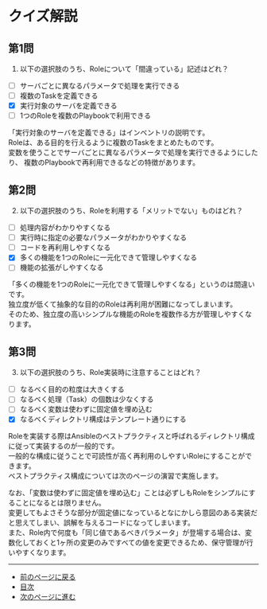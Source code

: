 # クイズ解説

## 第1問

1. 以下の選択肢のうち、Roleについて「間違っている」記述はどれ？

- [ ] サーバごとに異なるパラメータで処理を実行できる
- [ ] 複数のTaskを定義できる
- [x] 実行対象のサーバを定義できる
- [ ] 1つのRoleを複数のPlaybookで利用できる

「実行対象のサーバを定義できる」はインベントリの説明です。  
Roleは、ある目的を行えるように複数のTaskをまとめたものです。  
変数を使うことでサーバごとに異なるパラメータで処理を実行できるようにしたり、
複数のPlaybookで再利用できるなどの特徴があります。


## 第2問

2. 以下の選択肢のうち、Roleを利用する「メリットでない」ものはどれ？

- [ ] 処理内容がわかりやすくなる
- [ ] 実行時に指定の必要なパラメータがわかりやすくなる
- [ ] コードを再利用しやすくなる
- [x] 多くの機能を1つのRoleに一元化できて管理しやすくなる
- [ ] 機能の拡張がしやすくなる

「多くの機能を1つのRoleに一元化できて管理しやすくなる」というのは間違いです。  
独立度が低くて抽象的な目的のRoleは再利用が困難になってしまいます。  
そのため、独立度の高いシンプルな機能のRoleを複数作る方が管理しやすくなります。


## 第3問

3. 以下の選択肢のうち、Role実装時に注意することはどれ？

- [ ] なるべく目的の粒度は大きくする
- [ ] なるべく処理（Task）の個数は少なくする
- [ ] なるべく変数は使わずに固定値を埋め込む
- [x] なるべくディレクトリ構成はテンプレート通りにする

Roleを実装する際はAnsibleのベストプラクティスと呼ばれるディレクトリ構成に従って実装するのが一般的です。  
一般的な構成に従うことで可読性が高く再利用のしやすいRoleにすることができます。  
ベストプラクティス構成については次のページの演習で実施します。

なお、「変数は使わずに固定値を埋め込む」ことは必ずしもRoleをシンプルにすることになるとは限りません。  
変更してもよさそうな部分が固定値になっているとなにかしら意図のある実装だと思えてしまい、誤解を与えるコードになってしまいます。  
また、Role内で何度も「同じ値であるべきパラメータ」が登場する場合は、変数化しておくと1ヶ所の変更のみですべての値を変更できるため、保守管理が行いやすくなります。

---

- [前のページに戻る](step2.md)
- [目次](README.md)
- [次のページに進む](step3.md)

